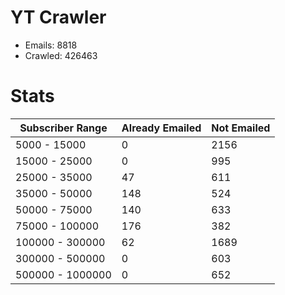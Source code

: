 # YT Crawler
- Emails: 8818
- Crawled: 426463

# Stats
| Subscriber Range  | Already Emailed | Not Emailed |
|-------|-------|-------|
| 5000 - 15000 | 0 | 2156 |
| 15000 - 25000 | 0 | 995 |
| 25000 - 35000 | 47 | 611 |
| 35000 - 50000 | 148 | 524 |
| 50000 - 75000 | 140 | 633 |
| 75000 - 100000 | 176 | 382 |
| 100000 - 300000 | 62 | 1689 |
| 300000 - 500000 | 0 | 603 |
| 500000 - 1000000 | 0 | 652 |
